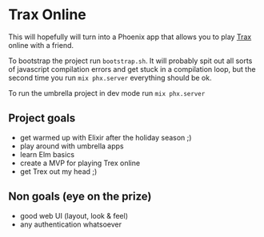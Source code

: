 # Trax Online

This will hopefully will turn into a Phoenix app that allows you to play 
[Trax](https://boardgamegeek.com/boardgame/748/trax) online with a friend.

To bootstrap the project run `bootstrap.sh`. It will probably spit out
all sorts of javascript compilation errors and get stuck in a compilation loop,
but the second time you run `mix phx.server` everything should be ok.

To run the umbrella project in dev mode run `mix phx.server`

## Project goals

- get warmed up with Elixir after the holiday season ;)
- play around with umbrella apps
- learn Elm basics
- create a MVP for playing Trex online
- get Trex out my head ;)

## Non goals (eye on the prize)

- good web UI (layout, look & feel)
- any authentication whatsoever
